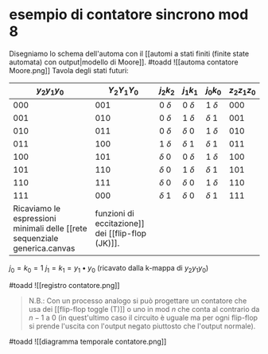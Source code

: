 # esempio di contatore sincrono mod 8
Disegniamo lo schema dell'automa con il [[automi a stati finiti (finite state automata) con output|modello di Moore]].
#toadd ![[automa contatore Moore.png]]
Tavola degli stati futuri:

| $y_2 y_1 y_0$ | $Y_2 Y_1 Y_0$ | $j_2 k_2$  | $j_1 k_1$  | $j_0 k_0$  | $z_2 z_1 z_0$ |
| ------------- | ------------- | ---------- | ---------- | ---------- | ------------- |
| 000           | 001           | 0 $\delta$ | 0 $\delta$ | 1 $\delta$ | 000           |
| 001           | 010           | 0 $\delta$ | 1 $\delta$ | $\delta$ 1 | 001           |
| 010           | 011           | 0 $\delta$ | $\delta$ 0 | 1 $\delta$ | 010           |
| 011           | 100           | 1 $\delta$ | $\delta$ 1 | $\delta$ 1 | 011           |
| 100           | 101           | $\delta$ 0 | 0 $\delta$ | 1 $\delta$ | 100           |
| 101           | 110           | $\delta$ 0 | 1 $\delta$ | $\delta$ 1 | 101           |
| 110           | 111           | $\delta$ 0 | $\delta$ 0 | 1 $\delta$ | 110           |
| 111           | 000           | $\delta$ 1 | $\delta$ 0 | $\delta$ 1 | 111           |
Ricaviamo le espressioni minimali delle [[rete sequenziale generica.canvas|funzioni di eccitazione]] dei [[flip-flop (JK)]].
$j_{0}=k_{0}=1$
$j_{1}=k_{1}=y_{1}\bullet y_{0}$ (ricavato dalla k-mappa di $y_{2}y_{1}y_{0}$)

#toadd
![[registro contatore.png]]

> N.B.: Con un processo analogo si può progettare un contatore che usa dei [[flip-flop toggle (T)]] o uno in mod $n$ che conta al contrario da $n-1$ a $0$ (in quest'ultimo caso il circuito è uguale ma per ogni flip-flop si prende l'uscita con l'output negato piuttosto che l'output normale).

#toadd ![[diagramma temporale contatore.png]]